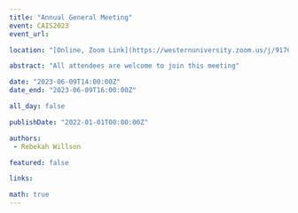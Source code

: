 ```yaml
---
title: "Annual General Meeting"
event: CAIS2023
event_url: 

location: "[Online, Zoom Link](https://westernuniversity.zoom.us/j/91763770204)"

abstract: "All attendees are welcome to join this meeting"

date: "2023-06-09T14:00:00Z"
date_end: "2023-06-09T16:00:00Z"

all_day: false

publishDate: "2022-01-01T00:00:00Z"

authors:
 - Rebekah Willson

featured: false

links:

math: true
---
```



